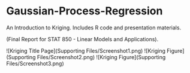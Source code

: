 # Gaussian-Process-Regression
 An Introduction to Kriging. Includes R code and presentation materials. 
 
 (Final Report for STAT 850 - Linear Models and Applications).

 ![Kriging Title Page](Supporting Files/Screenshot1.png)
 ![Kriging Figure](Supporting Files/Screenshot2.png)
 ![Kriging Figure](Supporting Files/Screenshot3.png)
